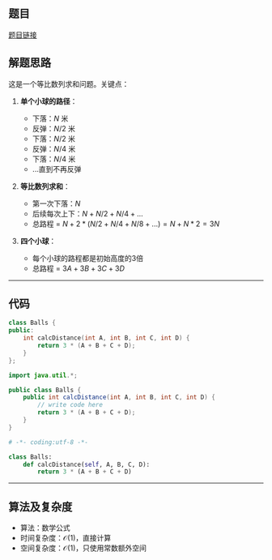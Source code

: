 ## 题目
[题目链接](https://www.nowcoder.com/practice/e637331ec6254a74a863ccb9040444c4?tpId=182&tqId=36065&sourceUrl=/exam/oj&channenl=wgithub&fromPut=wgithub)

## 解题思路

这是一个等比数列求和问题。关键点：

1. **单个小球的路径**：
   - 下落：$N$ 米
   - 反弹：$N/2$ 米
   - 下落：$N/2$ 米
   - 反弹：$N/4$ 米
   - 下落：$N/4$ 米
   - ...直到不再反弹

2. **等比数列求和**：
   - 第一次下落：$N$
   - 后续每次上下：$N + N/2 + N/4 + ...$
   - 总路程 = $N + 2 * (N/2 + N/4 + N/8 + ...) = N + N * 2 = 3N$

3. **四个小球**：
   - 每个小球的路程都是初始高度的3倍
   - 总路程 = $3A + 3B + 3C + 3D$

---

## 代码

```cpp []
class Balls {
public:
    int calcDistance(int A, int B, int C, int D) {
        return 3 * (A + B + C + D);
    }
};
```

```java []
import java.util.*;

public class Balls {
    public int calcDistance(int A, int B, int C, int D) {
        // write code here
        return 3 * (A + B + C + D);
    }
}
```

```python []
# -*- coding:utf-8 -*-

class Balls:
    def calcDistance(self, A, B, C, D):
        return 3 * (A + B + C + D)
```

---

## 算法及复杂度
- 算法：数学公式
- 时间复杂度：$\mathcal{O(1)}$，直接计算
- 空间复杂度：$\mathcal{O(1)}$，只使用常数额外空间